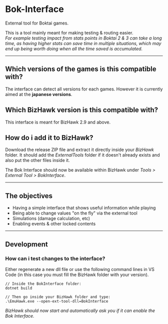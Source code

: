 # Bok-Interface

External tool for Boktai games.

This is a tool mainly meant for making testing & routing easier.  
*For example testing impact from stats points in Boktai 2 & 3 can take a long time, as having higher stats can save time in multiple situations, which may end up being worth doing when all the time saved is accumulated.*

-------------------------------------

## Which versions of the games is this compatible with?

The interface can detect all versions for each games.
However it is currently aimed at the **japanese versions**.

## Which BizHawk version is this compatible with?

This interface is meant for BizHawk 2.9 and above.

## How do i add it to BizHawk?

Download the release ZIP file and extract it directly inside your *BizHawk* folder.
It should add the *ExternalTools* folder if it doesn't already exists and also put the other files inside it.

The Bok Interface should now be available within BizHawk under *Tools > External Tool > BokInterface*.

-------------------------------------

## The objectives

- Having a simple interface that shows useful information while playing
- Being able to change values "on the fly" via the external tool
- Simulations (damage calculation, etc)
- Enabling events & other locked contents

-------------------------------------

## Development

### How can i test changes to the interface?

Either regenerate a new dll file or use the following command lines in VS Code (in this case you must fill the BizHawk folder with your version).

```console
// Inside the BokInterface folder:
dotnet build

// Then go inside your BizHawk folder and type:
.\EmuHawk.exe --open-ext-tool-dll=BokInterface
```

*BizHawk should now start and automatically ask you if it can enable the Bok Interface.*
